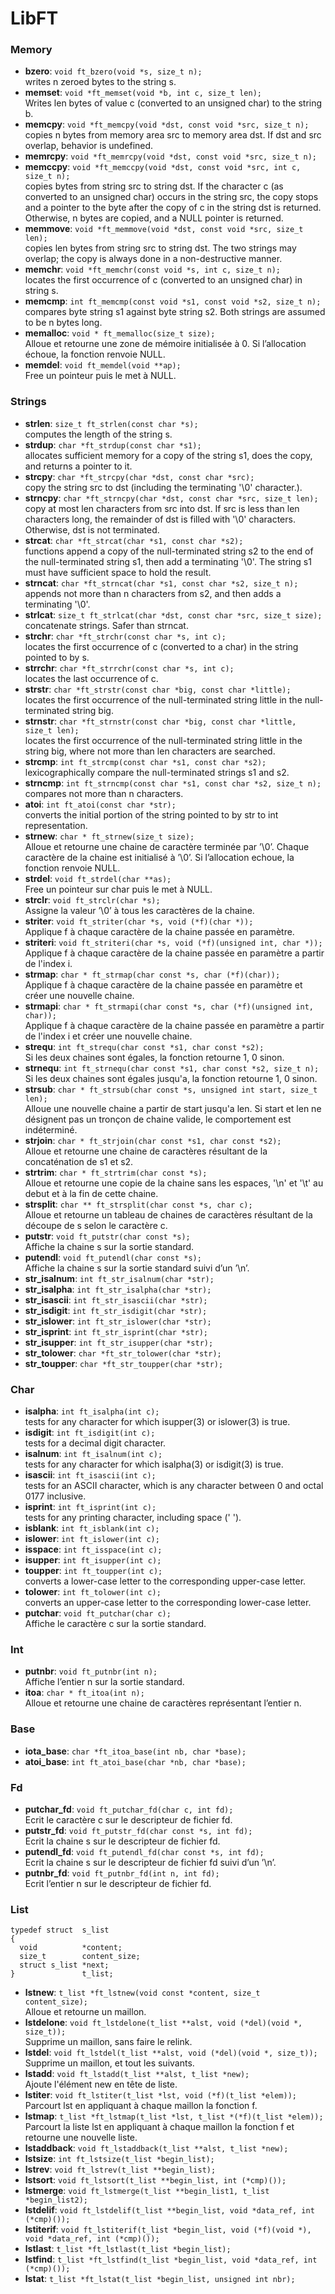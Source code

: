 # LibFT

### Memory
* **bzero**: ```void ft_bzero(void *s, size_t n);```  
writes n zeroed bytes to the string s.  
* **memset**: ```void *ft_memset(void *b, int c, size_t len);```  
Writes len bytes of value c (converted to an unsigned char) to the string b.  
* **memcpy**: ```void *ft_memcpy(void *dst, const void *src, size_t n);```  
copies n bytes from memory area src to memory area dst.  If dst and src overlap, behavior is undefined.
* **memrcpy**: ```void *ft_memrcpy(void *dst, const void *src, size_t n);```
* **memccpy**: ```void *ft_memccpy(void *dst, const void *src, int c, size_t n);```  
copies bytes from string src to string dst.  If the character c (as converted to an unsigned char) occurs in the string src, the copy stops and a pointer to the byte after the copy of c in the string dst is returned.  Otherwise, n bytes are copied, and a NULL pointer is returned.  
* **memmove**: ```void *ft_memmove(void *dst, const void *src, size_t len);```  
copies len bytes from string src to string dst.  The two strings may overlap; the copy is always done in a non-destructive manner.  
* **memchr**: ```void *ft_memchr(const void *s, int c, size_t n);```  
locates the first occurrence of c (converted to an unsigned char) in string s.  
* **memcmp**: ```int ft_memcmp(const void *s1, const void *s2, size_t n);```  
compares byte string s1 against byte string s2.  Both strings are assumed to be n bytes long.
* **memalloc**: ```void * ft_memalloc(size_t size);```  
Alloue et retourne une zone de mémoire initialisée à 0. Si l’allocation échoue, la fonction renvoie NULL.
* **memdel**: ```void ft_memdel(void **ap);```  
Free un pointeur puis le met à NULL.

### Strings
* **strlen**: ```size_t ft_strlen(const char *s);```  
computes the length of the string s.  
* **strdup**: ```char *ft_strdup(const char *s1);```  
allocates sufficient memory for a copy of the string s1, does the copy, and returns a pointer to it.  
* **strcpy**: ```char *ft_strcpy(char *dst, const char *src);```  
copy the string src to dst (including the terminating '\0' character.).  
* **strncpy**: ```char *ft_strncpy(char *dst, const char *src, size_t len);```  
copy at most len characters from src into dst.  If src is less than len characters long, the remainder of dst is filled with '\0' characters.  Otherwise, dst is not terminated.  
* **strcat**: ```char *ft_strcat(char *s1, const char *s2);```  
functions append a copy of the null-terminated string s2 to the end of the null-terminated string s1, then add a terminating '\0'.  The string s1 must have sufficient space to hold the result.  
* **strncat**: ```char *ft_strncat(char *s1, const char *s2, size_t n);```
appends not more than n characters from s2, and then adds a terminating '\0'.  
* **strlcat**: ```size_t ft_strlcat(char *dst, const char *src, size_t size);```  
concatenate strings. Safer than strncat.  
* **strchr**: ```char *ft_strchr(const char *s, int c);```  
locates the first occurrence of c (converted to a char) in the string pointed to by s.  
* **strrchr**: ```char *ft_strrchr(const char *s, int c);```  
locates the last occurrence of c.  
* **strstr**: ```char *ft_strstr(const char *big, const char *little);```  
locates the first occurrence of the null-terminated string little in the null-terminated string big.  
* **strnstr**: ```char *ft_strnstr(const char *big, const char *little, size_t len);```  
locates the first occurrence of the null-terminated string little in the string big, where not more than len characters are searched.  
* **strcmp**: ```int ft_strcmp(const char *s1, const char *s2);```  
lexicographically compare the null-terminated strings s1 and s2.  
* **strncmp**: ```int ft_strncmp(const char *s1, const char *s2, size_t n);```  
compares not more than n characters.  
* **atoi**: ```int ft_atoi(const char *str);```  
converts the initial portion of the string pointed to by str to int representation.
* **strnew**: ```char * ft_strnew(size_t size);```  
Alloue et retourne une chaine de caractère terminée par ’\0’. Chaque caractère de la chaine est initialisé à ’\0’. Si l’allocation echoue, la fonction renvoie NULL.
* **strdel**: ```void ft_strdel(char **as);```  
Free un pointeur sur char puis le met à NULL.
* **strclr**: ```void ft_strclr(char *s);```  
Assigne la valeur ’\0’ à tous les caractères de la chaine.
* **striter**: ```void ft_striter(char *s, void (*f)(char *));```  
Applique f à chaque caractère de la chaine passée en paramètre.
* **striteri**: ```void ft_striteri(char *s, void (*f)(unsigned int, char *));```  
Applique f à chaque caractère de la chaine passée en paramètre a partir de l'index i.
* **strmap**: ```char * ft_strmap(char const *s, char (*f)(char));```  
Applique f à chaque caractère de la chaine passée en paramètre et créer une nouvelle chaine.
* **strmapi**: ```char * ft_strmapi(char const *s, char (*f)(unsigned int, char));```  
Applique f à chaque caractère de la chaine passée en paramètre a partir de l'index i et créer une nouvelle chaine.
* **strequ**: ```int ft_strequ(char const *s1, char const *s2);```  
Si les deux chaines sont égales, la fonction retourne 1, 0 sinon.
* **strnequ**: ```int ft_strnequ(char const *s1, char const *s2, size_t n);```  
Si les deux chaines sont égales jusqu'a, la fonction retourne 1, 0 sinon.
* **strsub**: ```char * ft_strsub(char const *s, unsigned int start, size_t len);```  
Alloue une nouvelle chaine a partir de start jusqu'a len. Si start et len ne désignent pas un tronçon de chaine valide, le comportement est indéterminé.
* **strjoin**: ```char * ft_strjoin(char const *s1, char const *s2);```  
Alloue et retourne une chaine de caractères résultant de la concaténation de s1 et s2.
* **strtrim**: ```char * ft_strtrim(char const *s);```  
Alloue et retourne une copie de la chaine sans les espaces, '\n' et '\t' au debut et à la fin de cette chaine.
* **strsplit**: ```char ** ft_strsplit(char const *s, char c);```  
Alloue et retourne un tableau de chaines de caractères résultant de la découpe de s selon le caractère c.
* **putstr**: ```void ft_putstr(char const *s);```  
Affiche la chaine s sur la sortie standard.
* **putendl**: ```void ft_putendl(char const *s);```  
Affiche la chaine s sur la sortie standard suivi d’un ’\n’.
* **str_isalnum**: ```int ft_str_isalnum(char *str);```
* **str_isalpha**: ```int ft_str_isalpha(char *str);```
* **str_isascii**: ```int ft_str_isascii(char *str);```
* **str_isdigit**: ```int ft_str_isdigit(char *str);```
* **str_islower**: ```int ft_str_islower(char *str);```
* **str_isprint**: ```int ft_str_isprint(char *str);```
* **str_isupper**: ```int ft_str_isupper(char *str);```
* **str_tolower**: ```char *ft_str_tolower(char *str);```
* **str_toupper**: ```char *ft_str_toupper(char *str);```

### Char
* **isalpha**: ```int ft_isalpha(int c);```  
tests for any character for which isupper(3) or islower(3) is true.  
* **isdigit**: ```int ft_isdigit(int c);```  
tests for a decimal digit character.  
* **isalnum**: ```int ft_isalnum(int c);```  
tests for any character for which isalpha(3) or isdigit(3) is true.  
* **isascii**: ```int ft_isascii(int c);```  
tests for an ASCII character, which is any character between 0 and octal 0177 inclusive.  
* **isprint**: ```int ft_isprint(int c);```  
tests for any printing character, including space (' ').  
* **isblank**: ```int ft_isblank(int c);```
* **islower**: ```int ft_islower(int c);```
* **isspace**: ```int ft_isspace(int c);```
* **isupper**: ```int ft_isupper(int c);```
* **toupper**: ```int ft_toupper(int c);```  
converts a lower-case letter to the corresponding upper-case letter.  
* **tolower**: ```int ft_tolower(int c);```  
converts an upper-case letter to the corresponding lower-case letter.  
* **putchar**: ```void ft_putchar(char c);```  
Affiche le caractère c sur la sortie standard.

### Int
* **putnbr**: ```void ft_putnbr(int n);```  
Affiche l’entier n sur la sortie standard.
* **itoa**: ```char * ft_itoa(int n);```  
Alloue et retourne une chaine de caractères représentant l’entier n.

### Base
* **iota_base**: ```char *ft_itoa_base(int nb, char *base);```
* **atoi_base**: ```int ft_atoi_base(char *nb, char *base);```

### Fd
* **putchar_fd**: ```void ft_putchar_fd(char c, int fd);```  
Ecrit le caractère c sur le descripteur de fichier fd.
* **putstr_fd**: ```void ft_putstr_fd(char const *s, int fd);```  
Ecrit la chaine s sur le descripteur de fichier fd.
* **putendl_fd**: ```void ft_putendl_fd(char const *s, int fd);```  
Ecrit la chaine s sur le descripteur de fichier fd suivi d’un
’\n’.
* **putnbr_fd**: ```void ft_putnbr_fd(int n, int fd);```  
Ecrit l’entier n sur le descripteur de fichier fd.

### List
```
typedef struct  s_list
{
  void          *content;
  size_t        content_size;
  struct s_list *next;
}               t_list;
```
* **lstnew**: ```t_list *ft_lstnew(void const *content, size_t content_size);```  
Alloue et retourne un maillon.
* **lstdelone**: ```void ft_lstdelone(t_list **alst, void (*del)(void *, size_t));```  
Supprime un maillon, sans faire le relink.
* **lstdel**: ```void ft_lstdel(t_list **alst, void (*del)(void *, size_t));```  
Supprime un maillon, et tout les suivants.
* **lstadd**: ```void ft_lstadd(t_list **alst, t_list *new);```  
Ajoute l'élément new en tête de liste.
* **lstiter**: ```void ft_lstiter(t_list *lst, void (*f)(t_list *elem));```  
Parcourt lst en appliquant à chaque maillon la fonction f.
* **lstmap**: ```t_list *ft_lstmap(t_list *lst, t_list *(*f)(t_list *elem));```  
Parcourt la liste lst en appliquant à chaque maillon la fonction
f et retourne une nouvelle liste.
* **lstaddback**: ```void ft_lstaddback(t_list **alst, t_list *new);```
* **lstsize**: ```int ft_lstsize(t_list *begin_list);```
* **lstrev**: ```void ft_lstrev(t_list **begin_list);```
* **lstsort**: ```void ft_lstsort(t_list **begin_list, int (*cmp)());```
* **lstmerge**: ```void ft_lstmerge(t_list **begin_list1, t_list *begin_list2);```
* **lstdelif**: ```void ft_lstdelif(t_list **begin_list, void *data_ref, int (*cmp)());```
* **lstiterif**: ```void ft_lstiterif(t_list *begin_list, void (*f)(void *), void *data_ref, int (*cmp)());```
* **lstlast**: ```t_list *ft_lstlast(t_list *begin_list);```
* **lstfind**: ```t_list *ft_lstfind(t_list *begin_list, void *data_ref, int (*cmp)());```
* **lstat**: ```t_list *ft_lstat(t_list *begin_list, unsigned int nbr);```
